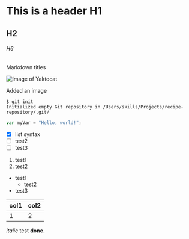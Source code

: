 # This is a header H1
## H2
###### H6

Markdown titles


![Image of Yaktocat](https://octodex.github.com/images/yaktocat.png)

Added an image


```
$ git init
Initialized empty Git repository in /Users/skills/Projects/recipe-repository/.git/
```
``` javascript
var myVar = "Hello, world!";
```

- [X] list syntax
- [ ] test2
- [ ] test3

1. test1
2. test2

- test1
  - test2
- test3

col1 | col2
-|-
1 | 2

_italic_ test **done.**
